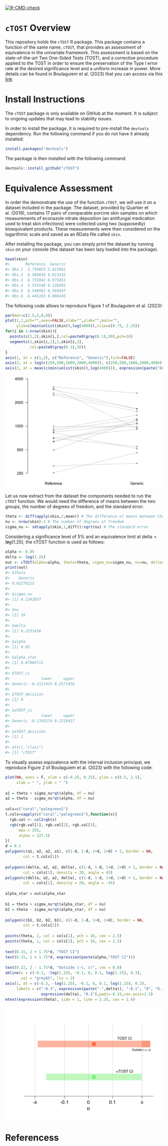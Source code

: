 
<!-- README.md is generated from README.Rmd. Please edit this file -->

[![R-CMD-check](https://github.com/yboulag/cTOST/workflows/R-CMD-check/badge.svg)](https://github.com/yboulag/cTOST/actions)

# `cTOST` Overview

This repository holds the `cTOST` R package. This package contains a
function of the same name, `cTOST`, that provides an assessment of
equivalence in the univariate framework. This assessment is based on the
state-of-the-art Two One-Sided Tests (TOST), and a corrective procedure
applied to the TOST in order to ensure the preservation of the Type I
error rate at the desired significance level and a uniform increase in
power. More details can be found in Boulaguiem et al. (2023) that you
can access via this
[link](https://www.biorxiv.org/content/10.1101/2023.03.11.532179v2.full)

# Install Instructions

The `cTOST` package is only available on GitHub at the moment. It is
subject to ongoing updates that may lead to stability issues.

In order to install the package, it is required to pre-install the
`devtools` dependency. Run the following command if you do not have it
already installed:

``` r
install.packages("devtools")
```

The package is then installed with the following command:

``` r
devtools::install_github("cTOST")
```

# Equivalence Assessment

In order the demonstrate the use of the function `cTOST`, we will use it
on a dataset included in the package. The dataset, provided by Quartier
et al. (2019), contains 17 pairs of comparable porcine skin samples on
which measurements of econazole nitrate deposition (an antifungal
medication used to treat skin infections) were collected using two
(supposedly) bioequivalent products. These measurements were then
considered on the logarithmic scale and saved as an RData file called
`skin`.

After installing the package, you can simply print the dataset by
running `skin` on your console (the dataset has been lazy loaded into
the package).

``` r
head(skin)
#>       Reference  Generic
#> Obs.1  5.739053 5.813981
#> Obs.2  6.560818 6.811332
#> Obs.3  6.731042 6.973451
#> Obs.4  5.535548 6.128285
#> Obs.5  6.548992 6.301647
#> Obs.6  6.445193 6.998245
```

The following code allows to reproduce Figure 1 of Boulaguiem et
al. (2023):

``` r
par(mar=c(2.5,5,0,0))
plot(1,1,pch="",axes=FALSE,xlab="",ylab="",main="",
     ylim=c(min(unlist(skin)),log(4000)),xlim=c(0.75, 2.25))
for(i in 1:nrow(skin)){
  points(c(1,2),skin[i,],col=paste0(gray(0.1),50),pch=16)
  segments(1,skin[i,1],2,skin[i,2],
           col=paste0(gray(0.1),50))
}
axis(1, at = c(1,2), c("Reference", "Generic"),tick=FALSE)
axis(2, at = log(c(250,500,1000,2000,4000)), c(250,500,1000,2000,4000), las=2)
axis(2, at = mean(c(min(unlist(skin)),log(4000))), expression(paste("ECZ deposition (ng/cm"^2*")")),padj=-4.5, tick = FALSE)
```

![](README_files/figure-gfm/unnamed-chunk-5-1.png)<!-- -->

Let us now extract from the dataset the components needed to run the
`cTOST` function. We would need the difference of means between the two
groups, the number of degrees of freedom, and the standard error:

``` r
theta <- diff(apply(skin,2,mean)) # The difference of means between the two groups
nu <- nrow(skin)-1 # The number of degrees of freedom
sigma_nu <- sd(apply(skin,1,diff))/sqrt(nu) # The standard error
```

Considering a significance level of 5% and an equivalence limit at
delta = *l**o**g*(1.25), the cTOST function is used as follows:

``` r
alpha <- 0.05
delta <- log(1.25)
out <- cTOST(alpha=alpha, theta=theta, sigma_nu=sigma_nu, nu=nu, delta=delta)
print(out)
#> $theta
#>    Generic 
#> 0.02270215 
#> 
#> $sigma_nu
#> [1] 0.1342837
#> 
#> $nu
#> [1] 16
#> 
#> $delta
#> [1] 0.2231436
#> 
#> $alpha
#> [1] 0.05
#> 
#> $alpha_star
#> [1] 0.07865711
#> 
#> $TOST_ci
#>              lower     upper
#> Generic -0.2117415 0.2571458
#> 
#> $TOST_decision
#> [1] 0
#> 
#> $aTOST_ci
#>              lower     upper
#> Generic -0.1765374 0.2219417
#> 
#> $aTOST_decision
#> [1] 1
#> 
#> attr(,"class")
#> [1] "cTOST"
```

To visually assess equivalence with the interval inclusion principal, we
reproduce Figure 2 of Boulaguiem et al. (2023) with the following code:

``` r
plot(NA, axes = F, xlim = c(-0.25, 0.25), ylim = c(0.5, 2.5),
     xlab = " ", ylab = " ")

a1 = theta + sigma_nu*qt(alpha, df = nu)
a2 = theta - sigma_nu*qt(alpha, df = nu)

cols=c("coral","palegreen2")
t.cols=sapply(c("coral","palegreen2"),function(x){
  rgb.val <- col2rgb(x)
  rgb(rgb.val[1], rgb.val[2], rgb.val[3],
      max = 255,
      alpha = 127.5)
})
d = 0.1
polygon(c(a1, a2, a2, a1), c(1-d, 1-d, 1+d, 1+d) + 1, border = NA,
        col = t.cols[1])

polygon(c(delta, a2, a2, delta), c(1-d, 1-d, 1+d, 1+d) + 1, border = NA,
        col = cols[1], density = 20, angle = 45)
polygon(c(delta, a2, a2, delta), c(1-d, 1-d, 1+d, 1+d) + 1, border = NA,
        col = cols[1], density = 20, angle = -45)

alpha_star = out$alpha_star

b1 = theta + sigma_nu*qt(alpha_star, df = nu)
b2 = theta - sigma_nu*qt(alpha_star, df = nu)

polygon(c(b1, b2, b2, b1), c(1-d, 1-d, 1+d, 1+d), border = NA,
        col = t.cols[2])

points(theta, 2, col = cols[1], pch = 16, cex = 2.5)
points(theta, 1, col = cols[2], pch = 16, cex = 2.5)

text(0.15, 2 + 1.75*d, "TOST CI")
text(0.15, 1 + 1.75*d, expression(paste(alpha,"TOST CI")))

text(0.22, 2 - 1.75*d, "Outside (-c, c)", cex = 0.8)
abline(v = c(-0.3, -log(1.25), -0.1, 0, 0.1, log(1.25), 0.3),
       col = "grey65", lty = 2)
axis(1, at = c(-0.3, -log(1.25), -0.1, 0, 0.1, log(1.25), 0.3),
     labels = c("-0.3", expression(paste("-",delta)), "-0.1", "0", "0.1",
                expression(delta), "0.3"),padj=-0.15,cex.axis=1.3)
mtext(expression(theta), side = 1, line = 2.35, cex = 1.4)
```

![](README_files/figure-gfm/unnamed-chunk-8-1.png)<!-- -->

# Referencess
